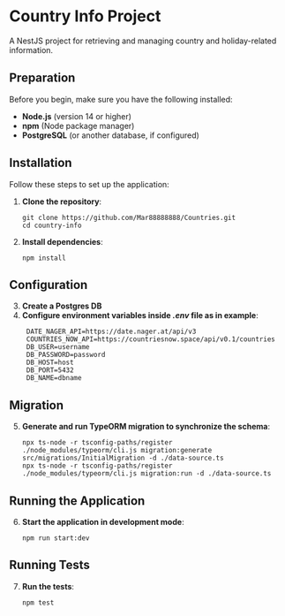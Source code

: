 # Country Info Project

A NestJS project for retrieving and managing country and holiday-related information.

## Preparation

Before you begin, make sure you have the following installed:

- **Node.js** (version 14 or higher)
- **npm** (Node package manager)
- **PostgreSQL** (or another database, if configured)

## Installation

Follow these steps to set up the application:

1. **Clone the repository**:

   ```
   git clone https://github.com/Mar88888888/Countries.git
   cd country-info
   ```  

2. **Install dependencies**:

   ```
   npm install
   ```

## Configuration

3. **Create a Postgres DB**
4. **Configure environment variables inside *.env* file as in example**:
   ```
    DATE_NAGER_API=https://date.nager.at/api/v3
    COUNTRIES_NOW_API=https://countriesnow.space/api/v0.1/countries
    DB_USER=username
    DB_PASSWORD=password
    DB_HOST=host
    DB_PORT=5432
    DB_NAME=dbname
   ```

## Migration

5. **Generate and run TypeORM migration to synchronize the schema**:
   ```
   npx ts-node -r tsconfig-paths/register ./node_modules/typeorm/cli.js migration:generate src/migrations/InitialMigration -d ./data-source.ts
   npx ts-node -r tsconfig-paths/register ./node_modules/typeorm/cli.js migration:run -d ./data-source.ts
   ```

## Running the Application

6. **Start the application in development mode**:
   ```
   npm run start:dev
   ```

## Running Tests

7. **Run the tests**:
   ```
   npm test
   ```
